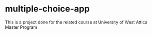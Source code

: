 # multiple-choice-app
This is a project done for the related course at University of West Attica Master Program
